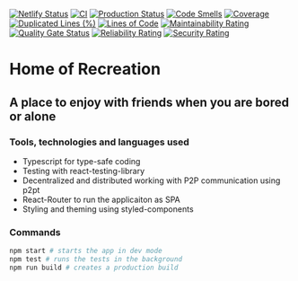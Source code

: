 [![Netlify Status](https://api.netlify.com/api/v1/badges/767f5835-23d6-49bb-b9ea-128c3bafde3f/deploy-status)](https://app.netlify.com/sites/house-of-recreation/deploys)
[![CI](https://github.com/tanayseven/house-of-recreation/workflows/CI/badge.svg)](https://github.com/tanayseven/house-of-recreation/actions)
[![Production Status](https://img.shields.io/website?down_color=red&down_message=Production%20is%20Down&up_color=green&up_message=Production%20is%20Up&url=https%3A%2F%2Fhouse-of-recreation.netlify.app%2F)](https://homeofrec.netlify.app/#/)
[![Code Smells](https://sonarcloud.io/api/project_badges/measure?project=tanayseven_house-of-recreation&metric=code_smells)](https://sonarcloud.io/dashboard?id=tanayseven_house-of-recreation)
[![Coverage](https://sonarcloud.io/api/project_badges/measure?project=tanayseven_house-of-recreation&metric=coverage)](https://sonarcloud.io/dashboard?id=tanayseven_house-of-recreation)
[![Duplicated Lines (%)](https://sonarcloud.io/api/project_badges/measure?project=tanayseven_house-of-recreation&metric=duplicated_lines_density)](https://sonarcloud.io/dashboard?id=tanayseven_house-of-recreation)
[![Lines of Code](https://sonarcloud.io/api/project_badges/measure?project=tanayseven_house-of-recreation&metric=ncloc)](https://sonarcloud.io/dashboard?id=tanayseven_house-of-recreation)
[![Maintainability Rating](https://sonarcloud.io/api/project_badges/measure?project=tanayseven_house-of-recreation&metric=sqale_rating)](https://sonarcloud.io/dashboard?id=tanayseven_house-of-recreation)
[![Quality Gate Status](https://sonarcloud.io/api/project_badges/measure?project=tanayseven_house-of-recreation&metric=alert_status)](https://sonarcloud.io/dashboard?id=tanayseven_house-of-recreation)
[![Reliability Rating](https://sonarcloud.io/api/project_badges/measure?project=tanayseven_house-of-recreation&metric=reliability_rating)](https://sonarcloud.io/dashboard?id=tanayseven_house-of-recreation)
[![Security Rating](https://sonarcloud.io/api/project_badges/measure?project=tanayseven_house-of-recreation&metric=security_rating)](https://sonarcloud.io/dashboard?id=tanayseven_house-of-recreation)


# Home of Recreation

## A place to enjoy with friends when you are bored or alone

### Tools, technologies and languages used

- Typescript for type-safe coding
- Testing with react-testing-library
- Decentralized and distributed working with P2P communication using p2pt
- React-Router to run the applicaiton as SPA
- Styling and theming using styled-components

### Commands
```bash
npm start # starts the app in dev mode
npm test # runs the tests in the background
npm run build # creates a production build
```

